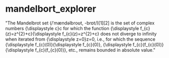 # mandelbort_explorer
"The Mandelbrot set (/ˈmændəlbroʊt, -brɒt/)[1][2] is the set of complex numbers {\displaystyle c}c for which the function {\displaystyle f_{c}(z)=z^{2}+c}{\displaystyle f_{c}(z)=z^{2}+c} does not diverge to infinity when iterated from {\displaystyle z=0}z=0, i.e., for which the sequence {\displaystyle f_{c}(0)}{\displaystyle f_{c}(0)}, {\displaystyle f_{c}(f_{c}(0))}{\displaystyle f_{c}(f_{c}(0))}, etc., remains bounded in absolute value."
